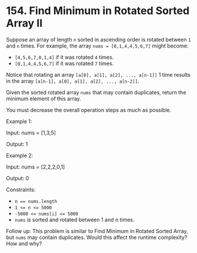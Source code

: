 # 154. Find Minimum in Rotated Sorted Array II

Suppose an array of length `n` sorted in ascending order is rotated between `1` and `n` times. For example, the array
`nums = [0,1,4,4,5,6,7]` might become:

- `[4,5,6,7,0,1,4]` if it was rotated `4` times.
- `[0,1,4,4,5,6,7]` if it was rotated `7` times.

Notice that rotating an array `[a[0], a[1], a[2], ..., a[n-1]]` 1 time results in the array `[a[n-1], a[0], a[1],
a[2], ..., a[n-2]]`.

Given the sorted rotated array `nums` that may contain duplicates, return the minimum element of this array.

You must decrease the overall operation steps as much as possible.

Example 1:

Input: nums = [1,3,5]

Output: 1

Example 2:

Input: nums = [2,2,2,0,1]

Output: 0

Constraints:

- `n == nums.length`
- `1 <= n <= 5000`
- `-5000 <= nums[i] <= 5000`
- `nums` is sorted and rotated between 1 and n times.

Follow up: This problem is similar to Find Minimum in Rotated Sorted Array, but `nums` may contain duplicates. Would this
affect the runtime complexity? How and why?